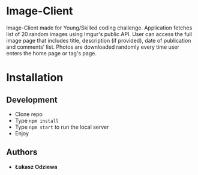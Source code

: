 # Image-Client

Image-Client made for Young/Skilled coding challenge. Application fetches list of 20 random images using Imgur's public API. User can access the full image page that includes title, description (if provided), date of publication and comments' list. Photos are downloaded randomly every time user enters the home page or tag's page.

# Installation

## Development

* Clone repo
* Type `npm install`
* Type `npm start` to run the local server
* Enjoy

## Authors

* **Łukasz Odziewa**
